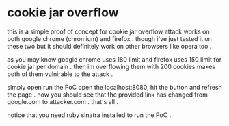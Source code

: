 # cookie jar overflow

this is a simple proof of concept for cookie jar overflow attack works on both google chrome (chromium) and firefox . though i've just tested it on these two but it should definitely work on other browsers like opera too .

as you may know google chrome uses 180 limit and firefox uses 150 limit for cookie jar per domain . then im overflowing them with 200 cookies makes both of them vulnirable to the attack .

simply open run the PoC open the localhost:8080, hit the button and refresh the page . now you should see that the provided link has changed from google.com to attacker.com . that's all .

notice that you need ruby sinatra installed to run the PoC .
